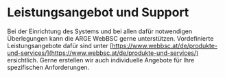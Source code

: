 # Leistungsangebot und Support

Bei der Einrichtung des Systems und bei allen dafür notwendigen Überlegungen kann die ARGE WebBSC gerne unterstützen. Vordefinierte Leistungsangebote dafür sind unter [https://www.webbsc.at/de/produkte-und-services/](https://www.webbsc.at/de/produkte-und-services/) ersichtlich. Gerne erstellen wir auch individuelle Angebote für Ihre spezifischen Anforderungen.
